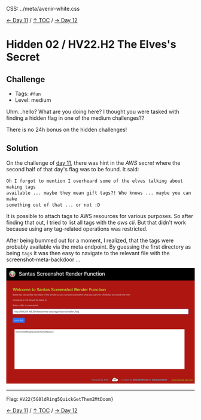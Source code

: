 CSS: ../meta/avenir-white.css

[← Day 11](../day11/) / [↑ TOC](../README.md) / [→ Day 12](../day12/)

# Hidden 02 / HV22.H2 The Elves's Secret



## Challenge

* Tags:   `#fun`
* Level:  medium

Uhm...hello? What are you doing here? I thought you were tasked with finding a
hidden flag in one of the medium challenges??

There is no 24h bonus on the hidden challenges!



## Solution

On the challenge of [day 11](../day11/), there was hint in the _AWS secret_ where
the second half of that day's flag was to be found. It said:

```
Oh I forgot to mention I overheard some of the elves talking about making tags
available ... maybe they mean gift tags?! Who knows ... maybe you can make
something out of that ... or not :D
```

It is possible to attach tags to AWS resources for various purposes. So after
finding that out, I tried to list all tags with the _aws cli_. But that didn't
work because using any tag-related operations was restricted.

After being bummed out for a moment, I realized, that the tags were probably
available via the meta endpoint. By guessing the first directory as being `tags`
it was then easy to navigate to the relevant file with the
screenshot-meta-backdoor ...

![](screenScreenTags.png)

--------------------------------------------------------------------------------

Flag: `HV22{5G0ldRing5QuickGetThem2MtDoom}`

[← Day 11](../day11/) / [↑ TOC](../README.md) / [→ Day 12](../day12/)
